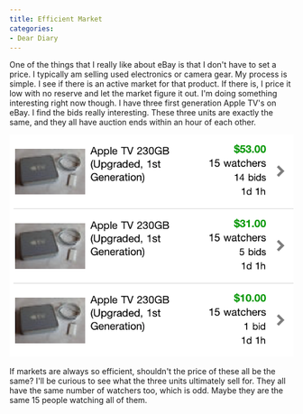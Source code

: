 ```yaml
---
title: Efficient Market
categories:
- Dear Diary
---
```


One of the things that I really like about eBay is that I don't have to set a price. I typically am selling used electronics or camera gear. My process is simple. I see if there is an active market for that product. If there is, I price it low with no reserve and let the market figure it out.
I'm doing something interesting right now though. I have three first generation Apple TV's on eBay. I find the bids really interesting. These three units are exactly the same, and they all have auction ends within an hour of each other.

[![](/assets/posts/2011/Apple-TV-eBay-Listings.png)](http://thingelstad.com/s/efficient-market/apple-tv-ebay-listings/img)

If markets are always so efficient, shouldn't the price of these all be the same? I'll be curious to see what the three units ultimately sell for. They all have the same number of watchers too, which is odd. Maybe they are the same 15 people watching all of them.
